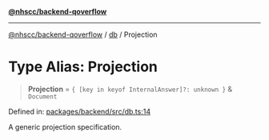 [**@nhscc/backend-qoverflow**](../../README.md)

***

[@nhscc/backend-qoverflow](../../README.md) / [db](../README.md) / Projection

# Type Alias: Projection

> **Projection** = `{ [key in keyof InternalAnswer]?: unknown }` & `Document`

Defined in: [packages/backend/src/db.ts:14](https://github.com/nhscc/qoverflow.api.hscc.bdpa.org/blob/e58635515aaccbecfff868b37cbae9a64bb762c2/packages/backend/src/db.ts#L14)

A generic projection specification.
